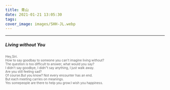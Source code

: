 ```yaml
---
title: 青山
date: 2021-01-21 13:05:30
tags:
cover_image: images/SHH-JL.webp
---
```

---
##### Living without You
<font face="" size=1.5 color=#646464>Hey,Siri.</font>  
<font face="" size=1.5 color=#646464>How to say goodbay to someone you can't imagine living without?</font>  
<font face="" size=1.5 color=#646464>The question is too difficult to answer, what would you say?</font>  
<font face="" size=1.5 color=#646464>I didn't say goodbye, I didn"t say anything, I just walk away.</br>Are you still feeling sad?</br>Of course.But you know? Not every encounter has an end.</br>But each meeting carries on meanings.</br>Yes somepeople are there to help you grow.</be>I wish you happiness.</font>